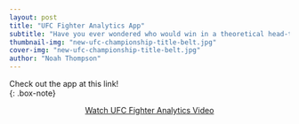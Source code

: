 ```yaml
---
layout: post
title: "UFC Fighter Analytics App"
subtitle: "Have you ever wondered who would win in a theoretical head-to-head matchup? Look no further than the UFC Fighter Analytics App!"
thumbnail-img: "new-ufc-championship-title-belt.jpg"
cover-img: "new-ufc-championship-title-belt.jpg"
author: "Noah Thompson"
---
```

Check out the app at this link!  
{: .box-note}

<div style="text-align: center;">
<a  href="https://drive.google.com/file/d/1ALZLCxiy_OIQ3X5xCo4sBK0P_ws9P-0M/view?usp=sharing" class="glightbox" data-type="video">
    Watch UFC Fighter Analytics Video
</a>

<script>
  const lightbox = GLightbox({
    selector: '.glightbox'
  });
</script>

